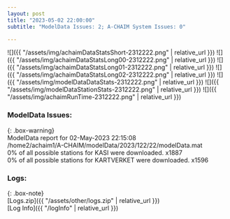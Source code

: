```yaml
---
layout: post
title: "2023-05-02 22:00:00"
subtitle: "ModelData Issues: 2; A-CHAIM System Issues: 0"

---
```


![]({{ "/assets/img/achaimDataStatsShort-2312222.png" | relative_url }})
![]({{ "/assets/img/achaimDataStatsLong00-2312222.png" | relative_url }})
![]({{ "/assets/img/achaimDataStatsLong01-2312222.png" | relative_url }})
![]({{ "/assets/img/achaimDataStatsLong02-2312222.png" | relative_url }})
![]({{ "/assets/img/modelDataDataStats-2312222.png" | relative_url }})
![]({{ "/assets/img/modelDataStationStats-2312222.png" | relative_url }})
![]({{ "/assets/img/achaimRunTime-2312222.png" | relative_url }})


### ModelData Issues:  
  
{: .box-warning}  
 ModelData report for 02-May-2023 22:15:08   
 /home2/achaim1/A-CHAIM/modelData/2023/122/22/modelData.mat   
 0% of all possible stations for KASI were downloaded. x1887   
 0% of all possible stations for KARTVERKET were downloaded. x1596   
  


### Logs:  
  
{: .box-note}  
[Logs.zip]({{ "/assets/other/logs.zip" | relative_url }})  
[Log Info]({{ "/logInfo" | relative_url }})  
